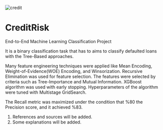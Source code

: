 


![credit](https://user-images.githubusercontent.com/69485884/115730618-23ba6100-a38f-11eb-9350-c17ce6b161b9.png)
# CreditRisk

End-to-End Machine Learning Classification Project

It is a binary classification task that has to aims to classify defaulted loans with the Tree-Based
approaches.

Many feature engineering techniques were applied like Mean Encoding, Weight-of-Evidence(WOE)
Encoding, and Winsorization. Recursive Elimination was used for feature selection. The features were
selected by criteria such as Tree-Importance and Mutual Information. XGBoost algorithm was used
with early stopping. Hyperparameters of the algorithm were tuned with Multistage GridSearch.

The Recall metric was maximized under the condition that %80 the Precision score, and it achieved
%83.



1. References and sources will be added. 
2. Some explanations will be added.
